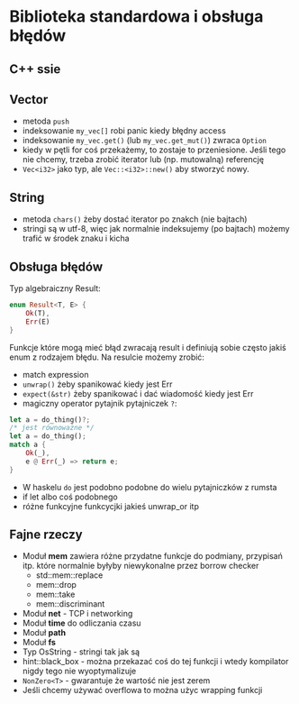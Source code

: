 # Biblioteka standardowa i obsługa błędów

## C++ ssie

## Vector

- metoda ```push```
- indeksowanie ```my_vec[]``` robi panic kiedy błędny access
- indeksowanie ```my_vec.get()``` (lub ```my_vec.get_mut()```) zwraca ```Option```
- kiedy w pętli for coś przekażemy, to zostaje to przeniesione. Jeśli tego nie chcemy, 
trzeba zrobić iterator lub (np. mutowalną) referencję
- ```Vec<i32>``` jako typ, ale ```Vec::<i32>::new()``` aby stworzyć nowy.

## String
- metoda ```chars()``` żeby dostać iterator po znakch (nie bajtach)
- stringi są w utf-8, więc jak normalnie indeksujemy (po bajtach) możemy trafić w środek znaku i kicha

## Obsługa błędów

Typ algebraiczny Result:
```rs
enum Result<T, E> {
    Ok(T),
    Err(E)
}
```

Funkcje które mogą mieć błąd zwracają result i definiują sobie często jakiś enum z rodzajem błędu.
Na resulcie możemy zrobić:
- match expression
- ```unwrap()``` żeby spanikować kiedy jest Err
- ```expect(&str)``` żeby spanikować i dać wiadomość kiedy jest Err
- magiczny operator pytajnik pytajniczek ```?```:
```rs
let a = do_thing()?;
/* jest równoważne */
let a = do_thing();
match a {
    Ok(_),
    e @ Err(_) => return e;
}
```
- W haskelu ```do``` jest podobno podobne do wielu pytajniczków z rumsta
- if let albo coś podobnego
- różne funkcyjne funkcycjki jakieś unwrap_or itp

## Fajne rzeczy
* Moduł **mem** zawiera różne przydatne funkcje do podmiany, przypisań itp. które normalnie byłyby niewykonalne przez borrow checker
    - std::mem::replace
    - mem::drop
    - mem::take
    - mem::discriminant
* Moduł **net** - TCP i networking
* Moduł **time** do odliczania czasu
* Moduł **path**
* Moduł **fs**
* Typ OsString - stringi tak jak są
* hint::black_box - można przekazać coś do tej funkcji i wtedy kompilator nigdy tego nie wyoptymalizuje
* ```NonZero<T>``` - gwarantuje że wartość nie jest zerem
* Jeśli chcemy używać overflowa to można użyc wrapping funkcji

